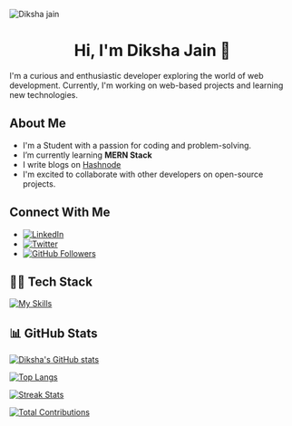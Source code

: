 ![Diksha jain](https://github.com/iAmDiksha/iAmDiksha/assets/89463068/4470b5d7-24f4-4cde-ab6d-a3ca5179cda9.png…)

<h1 align="center">Hi, I'm Diksha Jain 👋</h1>

I'm a curious and enthusiastic developer exploring the world of web development. Currently, I'm working on web-based projects and learning new technologies.

## About Me

*   I'm a Student with a passion for coding and problem-solving.
*   I’m currently learning **MERN Stack**
*   I write blogs on [Hashnode](https://hashnode.com/@dikshajain)
*   I'm excited to collaborate with other developers on open-source projects.

## Connect With Me

*   [![LinkedIn](https://img.shields.io/badge/-LinkedIn-0072b1?style=flat&logo=linkedin&logoColor=white)](https://www.linkedin.com/in/dikshajain/)
*   [![Twitter](https://img.shields.io/badge/-Twitter-1DA1F2?style=flat&logo=twitter&logoColor=white)](https://twitter.com/dikshaJain46)
*   [![GitHub Followers](https://img.shields.io/github/followers/iAmDiksha?style=social)](https://github.com/iAmDiksha)


## 👩‍💻 Tech Stack

[![My Skills](https://skillicons.dev/icons?i=html,css,javascript,react,c,cpp,java,mysql&perline=4)](https://skillicons.dev)

## 📊 GitHub Stats

[![Diksha's GitHub stats](https://github-readme-stats.vercel.app/api?username=iamdiksha&show_icons=true&theme=radical)](https://github.com/iamdiksha)

[![Top Langs](https://github-readme-stats.vercel.app/api/top-langs/?username=iamdiksha&layout=compact&theme=radical)](https://github.com/iamdiksha)

[![Streak Stats](https://github-readme-streak-stats.herokuapp.com/?user=iamdiksha&theme=radical)](https://github.com/iamdiksha)

[![Total Contributions](https://github-profile-summary-cards.vercel.app/api/cards/profile-details?username=iamdiksha&theme=radical)](https://github.com/iamdiksha)


